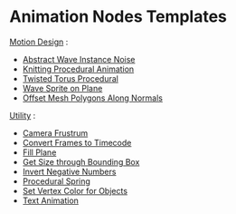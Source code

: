 # Animation Nodes Templates

[Motion Design](https://github.com/samytichadou/animation_nodes_examples/tree/master/library/Motion%20Design) :
- [Abstract Wave Instance Noise](https://github.com/samytichadou/animation_nodes_examples/tree/master/library/Motion%20Design/Abstract%20Wave%20Instance%20Noise)
- [Knitting Procedural Animation](https://github.com/samytichadou/animation_nodes_examples/tree/master/library/Motion%20Design/Knitting%20Procedural%20Animation)
- [Twisted Torus Procedural](https://github.com/samytichadou/animation_nodes_examples/tree/master/library/Motion%20Design/Twisted%20Torus%20Procedural)
- [Wave Sprite on Plane](https://github.com/samytichadou/animation_nodes_examples/tree/master/library/Motion%20Design/Wave%20Sprite%20on%20Plane)
- [Offset Mesh Polygons Along Normals](https://github.com/samytichadou/animation_nodes_examples/tree/master/library/Motion%20Design/Offset%20Mesh%20Polygons%20Along%20Normals)

[Utility](https://github.com/samytichadou/animation_nodes_examples/tree/master/library/Utility) :
- [Camera Frustrum](https://github.com/samytichadou/animation_nodes_examples/tree/master/library/Utility/Camera%20Frustrum)
- [Convert Frames to Timecode](https://github.com/samytichadou/animation_nodes_examples/blob/master/library/Utility/Convert%20Frames%20to%20Timecode)
- [Fill Plane](https://github.com/samytichadou/animation_nodes_examples/tree/master/library/Utility/Fill%20Plane)
- [Get Size through Bounding Box](https://github.com/samytichadou/animation_nodes_examples/tree/master/library/Utility/Get%20Size%20Through%20Bounding%20Box)
- [Invert Negative Numbers](https://github.com/samytichadou/animation_nodes_examples/tree/master/library/Utility/Invert%20Negative%20Numbers)
- [Procedural Spring](https://github.com/samytichadou/animation_nodes_examples/tree/master/library/Utility/Procedural%20Spring)
- [Set Vertex Color for Objects](https://github.com/samytichadou/animation_nodes_examples/tree/master/library/Utility/Set%20Vertex%20Color%20for%20Objects)
- [Text Animation](https://github.com/samytichadou/animation_nodes_examples/tree/master/library/Utility/Text%20Animation)
